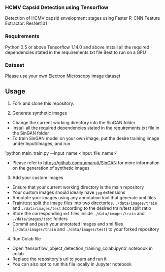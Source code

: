 ###  HCMV Capsid Detection using Tensorflow

Detection of HCMV capsid envelopment stages using Faster R-CNN
Feature Extractor: ResNet101

### Requirements

Python 3.5 or above
Tensorflow 1.14.0 and above
Install all the required dependencies stated in the requirements.txt file
Best to run on a GPU 

### Dataset

Please use your own Electron Microscopy image dataset


## Usage

1) Fork and clone this repository.

2) Generate synthetic images
- Change the current working directory into the SinGAN folder
- Install all the required dependencies stated in the requirements.txt file in the SinGAN folder
- To train SinGAN model on your own image, put the desire training image under Input/Images, and run

'python main_train.py --input_name <input_file_name>'

- Please refer to https://github.com/tamarott/SinGAN for more information on the generation of synthetic images

3) Add your custom images
- Ensure that your current working directory is the main repository
- Your custom images should ideally  have `jpg` extensions
- Annotate your images using any annotation tool that generate xml files
- Train/test split the image files into two directories, `./data/images/train` and `./data/images/test` according to the desired train/test split ratio
- Store the corresponding `xml` files inside `./data/images/train` and `./data/images/test` folders
- Commit and push your annotated images and xml files (`./data/images/train` and `./data/images/test`) to your forked repository

4) Run Colab file
- Open 'tensorflow_object_detection_training_colab.ipynb' notebook in colab
- Replace the repository's url to yours and run it
- You can also opt to run this file locally in Jupyter notebook


